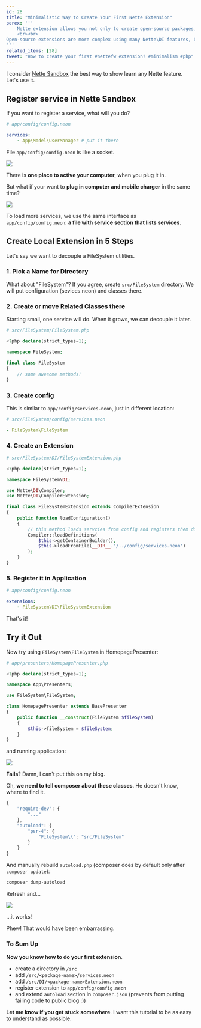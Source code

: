 ```yaml
---
id: 28
title: "Minimalistic Way to Create Your First Nette Extension"
perex: '''
    Nette extension allows you not only to create open-source packages, but also to <strong>split your application to small and logical chunks of code</strong>.
    <br><br>
Open-source extensions are more complex using many Nette\DI features, but today I will show you, how to <strong>start with one Nette\DI method and one service only</strong>.
'''
related_items: [28]
tweet: "How to create your first #nettefw extension? #minimalism #php"
---
```


I consider [Nette Sandbox](https://github.com/nette/sandbox) the best way to show learn any Nette feature. Let's use it.

## Register service in Nette Sandbox

If you want to register a service, what will you do?

```yaml
# app/config/config.neon

services:
    - App\Model\UserManager # put it there
```

File `app/config/config.neon` is like a socket.

<img src="/assets/images/posts/2017/nette-extension/single-socket.jpg" class="img-thumbnail">

There is **one place to active your computer**, when you plug it in.

But what if your want to **plug in computer and mobile charger** in the same time?

<img src="/assets/images/posts/2017/nette-extension/multi-socket.jpg" class="img-thumbnail">

To load more services, we use the same interface as `app/config/config.neon`: **a file with service section that lists services**.


## Create Local Extension in 5 Steps

Let's say we want to decouple a FileSystem utilities.

### 1. Pick a Name for Directory

What about "FileSystem"? If you agree, create `src/FileSystem` directory.
We will put configuration (sevices.neon) and classes there.


### 2. Create or move Related Classes there

Starting small, one service will do. When it grows, we can decouple it later.

```php
# src/FileSystem/FileSystem.php

<?php declare(strict_types=1);

namespace FileSystem;

final class FileSystem
{
    // some awesome methods!
}

```

### 3. Create config

This is similar to `app/config/services.neon`, just in different location:

```yaml
# src/FileSystem/config/services.neon

- FileSystem\FileSystem
```

### 4. Create an Extension

```php
# src/FileSystem/DI/FileSystemExtension.php

<?php declare(strict_types=1);

namespace FileSystem\DI;

use Nette\DI\Compiler;
use Nette\DI\CompilerExtension;

final class FileSystemExtension extends CompilerExtension
{
    public function loadConfiguration()
    {
        // this method loads servcies from config and registers them do Nette\DI Container
        Compiler::loadDefinitions(
            $this->getContainerBuilder(),
            $this->loadFromFile(__DIR__.'/../config/services.neon')
        );
    }
}
```

### 5. Register it in Application

```yaml
# app/config/config.neon

extensions:
    - FileSystem\DI\FileSystemExtension
```

That's it!


## Try it Out

Now try using `FileSystem\FileSystem` in HomepagePresenter:

```php
# app/presenters/HomepagePresenter.php

<?php declare(strict_types=1);

namespace App\Presenters;

use FileSystem\FileSystem;

class HomepagePresenter extends BasePresenter
{
    public function __construct(FileSystem $fileSystem)
    {
        $this->fileSystem = $fileSystem;
    }
}
```

and running application:

<img src="/assets/images/posts/2017/nette-extension/bug.png" class="img-thumbnail">

**Fails**? Damn, I can't put this on my blog.

Oh, **we need to tell composer about these classes**. He doesn't know, where to find it.
```javascript
{
    "require-dev": {
        "..."
    },
    "autoload": {
        "psr-4": {
            "FileSystem\\": "src/FileSystem"
        }
    }
}
```

And manually rebuild `autoload.php` (composer does by default only after `composer update`):

```bash
composer dump-autoload
```

Refresh and...

<img src="/assets/images/posts/2017/nette-extension/good.png" class="img-thumbnail">

...it works!

Phew! That would have been embarrassing.


### To Sum Up

**Now you know how to do your first extension**.

- create a directory in `/src`
- add `/src/<package-name>/services.neon`
- add `/src/DI/<package-name>Extension.neon`
- register extension to `app/config/config.neon`
- and extend `autoload` section in `composer.json` (prevents from putting failing code to public blog :))

**Let me know if you get stuck somewhere**. I want this tutorial to be as easy to understand as possible.
